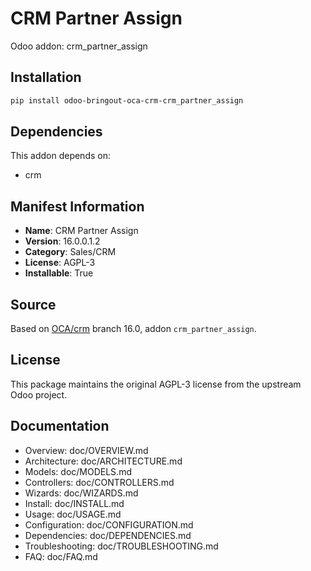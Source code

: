 # CRM Partner Assign

Odoo addon: crm_partner_assign

## Installation

```bash
pip install odoo-bringout-oca-crm-crm_partner_assign
```

## Dependencies

This addon depends on:
- crm

## Manifest Information

- **Name**: CRM Partner Assign
- **Version**: 16.0.0.1.2
- **Category**: Sales/CRM
- **License**: AGPL-3
- **Installable**: True

## Source

Based on [OCA/crm](https://github.com/OCA/crm) branch 16.0, addon `crm_partner_assign`.

## License

This package maintains the original AGPL-3 license from the upstream Odoo project.

## Documentation

- Overview: doc/OVERVIEW.md
- Architecture: doc/ARCHITECTURE.md
- Models: doc/MODELS.md
- Controllers: doc/CONTROLLERS.md
- Wizards: doc/WIZARDS.md
- Install: doc/INSTALL.md
- Usage: doc/USAGE.md
- Configuration: doc/CONFIGURATION.md
- Dependencies: doc/DEPENDENCIES.md
- Troubleshooting: doc/TROUBLESHOOTING.md
- FAQ: doc/FAQ.md
